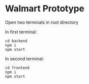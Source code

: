 ﻿# Walmart Prototype

Open two terminals in root directory

In first terminal:
```
cd backend
npm i
npm start
```

In second terminal:
```
cd frontend
npm i
npm start
```
